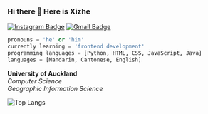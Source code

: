 ### Hi there 👋 Here is Xizhe

[![Instagram Badge](https://img.shields.io/badge/-raymond_lin_xi_zhe-purple?style=flat-square&logo=instagram&logoColor=white&link=https://www.instagram.com/raymond_lin_xi_zhe/)](https://www.instagram.com/raymond_lin_xi_zhe/)
[![Gmail Badge](https://img.shields.io/badge/-linxizhe123@live.com-c14438?style=flat-square&logo=Gmail&logoColor=white&link=mailto:linxizhe123@live.com)](mailto:linxizhe123@live.com)

<!-- - 😄 Pronouns: 'he' || 'him';
- 🌱 I’m currently learning frontend development;
- 🔭 Languages: [Python, JS, HTML, CSS] -->

``` Python
pronouns = 'he' or 'him'
currently learning = 'frontend development'
programming languages = [Python, HTML, CSS, JavaScript, Java]
languages = [Mandarin, Cantonese, English]
```

**University of Auckland** <br />
*Computer Science* <br />
*Geographic Information Science* <br />

![Top Langs](https://github-readme-stats.vercel.app/api/top-langs/?username=RaysLinn&hide=TeX,Jupyter%20Notebook&layout=compact)

<!-- ![Visitor Badge](https://visitor-badge.laobi.icu/badge?page_id=RaysLinn.visitor-badge) -->
